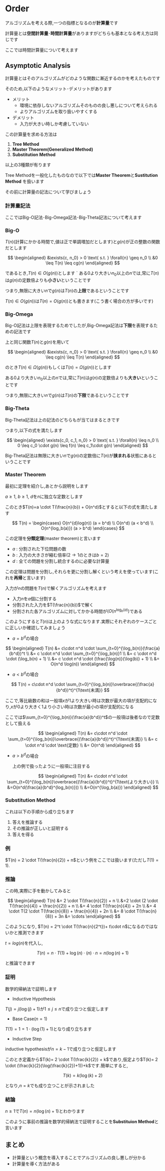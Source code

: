 # Order

アルゴリズムを考える際,一つの指標となるのが**計算量**です

計算量とは**空間計算量**･**時間計算量**がありますがどちらも基本となる考え方は同じです

ここでは時間計算量について考えます

## Asymptotic Analysis

計算量とはそのアルゴリズムがどのような関数に漸近するのかを考えたものです

そのため,以下のようなメリット･デメリットがあります

* メリット
  * 環境に依存しないアルゴリズムそのものの良し悪しについて考えられる
  * よりアルゴリズムを取り扱いやすくする
* デメリット
  * 入力が大きい時しか考慮していない

この計算量を求める方法は

1. **Tree Method**
2. **Master Theorem(Generalized Method)**
3. **Substitution Method**

以上の3種類が有ります

Tree Methodを一般化したものなので以下では**Master Theorem**と**Sustitution Method** を扱います

その前に計算量の記法について学びましょう

### 計算量記法

ここではBig-O記法･Big-Omega記法･Big-Theta記法について考えます

### Big-O

$T(n)$(計算にかかる時間で,値は正で単調増加だとします)と$g(n)$が正の整数の関数だとします

$$
\begin{aligned}
&\exists{c, n_0} > 0 \text{ s.t. } \forall{n}  \geq n_0 \\
&0 \leq T(n) \leq cg(n)
\end{aligned}
$$

であるとき,$T(n) \in O(g(n))$とします
`
ある$0$より大きい$n_0$以上の$n$では,常に$T(n)$は$g(n)$の定数倍よりも**小さい**ということです

つまり,無限に大きい$n$で$g(n)$は$T(n)$の**上限**であるということです

$T(n) \in O(g(n))$は$T(n) = O(g(n))$とも書きます(こう書く場合の方が多いです)

### Big-Omega

Big-O記法は上限を表現するためでしたが,Big-Omega記法は**下限**を表現するための記法です

上と同じ関数$T(n)$と$g(n)$を用いて

$$
\begin{aligned}
&\exists{c, n_0} > 0 \text{ s.t. } \forall{n} \geq n_0  \\
&0 \leq cg(n) \leq T(n)
\end{aligned}
$$

のとき$T(n) \in \Omega(g(n))$もしくは$T(n) = \Omega(g(n))$とします

ある$0$より大きい$n_0$以上の$n$では,常に$T(n)$は$g(n)$の定数倍よりも**大きい**ということです

つまり,無限に大きい$n$で$g(n)$は$T(n)$の**下限**であるということです

### Big-Theta

Big-Theta記法は上の記法のどちらもが当てはまるときです

つまり,以下の式を満たします

$$
\begin{aligned}
\exists{c_0, c_1, n_0} > 0 \text{ s.t. } \forall{n} \leq n_0 \\
0 \leq c_0 \cdot g(n) \leq f(n) \leq c_1\cdot g(n)
\end{aligned}
$$

Big-Theta記法は無限に大きい$n$で$g(n)$の定数倍に$T(n)$が**挟まれる**状態にあるということです

### Master Theorem

最初に定理を紹介し,あとから説明をします

$a\geq 1$, $b \geq 1$, $d$を$n$に独立な定数とします

このとき$T(n)=a \cdot T(\frac{n}{b}) + O(n^d)$とすると以下の式を満たします

$$
T(n) = \begin{cases}
O(n^{d}log(n))  (a = b^d) \\
O(n^d)  (a < b^d) \\
O(n^{log_b(a)})  (a > b^d)
\end{cases}
$$

この定理を**分類定理**(master theorem)と言います

* $a$ : 分割された下位問題の数
* $b$ : 入力の大きさが縮む倍率($2 \rightarrow 1$のときは$b=2$)
* $d$ : 全ての問題を分割し統合するのに必要な計算量

この定理は問題を分割し,それらを更に分割し解くという考えを使っています(これを**再帰**と言います)

入力が$n$の問題を$T(n)$で解くアルゴリズムを考えます

* 入力$n$を$a$個に分割する
* 分割された入力を$T(\frac{n}{b})$で解く
* 分割された各アルゴリズムに対してかかる時間が$(O(n^{\log_{b}(a)})$である

このようにすると$T(n)$は上のような式になります.実際にそれぞれのケースごとに正しいか確認してみましょう

* $a=b^d$の場合

$$
\begin{aligned}
T(n) &= c\cdot n^d \cdot \sum_{t=0}^{\log_b(n)}(\frac{a}{b^d})^t  \\
&= c \cdot n^d \cdot \sum_{t=0}^{\log_b(n)}1  \\
&= c \cdot n^d \cdot (\log_b(n) + 1)  \\
&= c \cdot n^d \cdot (\frac{\log(n)}{\log(b)} + 1)  \\
&= O(n^d \log(n))
\end{aligned}
$$

* $a < b^d$の場合

$$
T(n) = c\cdot n^d \cdot \sum_{t=0}^{\log_b(n)}\overbrace{(\frac{a}{b^d})^t}^{1\text{未満}}
$$

ここで,等比級数の和は一般項$x$が1より大きい時は次数が最大の項が支配的になり,$x$が0より大きく1より小さい時は次数が最小の項が支配的になる

ここでは$\sum_{t=0}^{\log_b(n)}(\frac{a}{b^d})^t$の一般項は後者なので定数として扱える

$$
\begin{aligned}
T(n) &= c\cdot n^d \cdot \sum_{t=0}^{\log_b(n)}\overbrace{(\frac{a}{b^d})^t}^{1\text{未満}}  \\
&= c \cdot n^d \cdot \text{定数}  \\
&= O(n^d)
\end{aligned}
$$

* $a > b^d$の場合

  上の例で扱ったように一般項に注目する

$$
\begin{aligned}
T(n) &= c\cdot n^d \cdot \sum_{t=0}^{\log_b(n)}\overbrace{(\frac{a}{b^d})^t}^{1\text{より大きい}}   \\
&=O(n^d(\frac{a}{b^d}^{log_b(n)}))   \\
&=O(n^{\log_b(a)})
\end{aligned}
$$

### Substitution Method

これは以下の手順から成り立ちます

1. 答えを推論する
2. その推論が正しいと証明する
3. 答えを得る

### 例

$T(n) = 2 \cdot T(\frac{n}{2}) + n$という例をここでは扱います(ただし$T(1)=1$).

### 推論

この時,実際に手を動かしてみると

$$
\begin{aligned}
T(n) &= 2 \cdot T(\frac{n}{2}) + n  \\
&=2 \cdot (2 \cdot T(\frac{n}{4}) + \frac{n}{2}) + n  \\
&= 4 \cdot T(\frac{n}{4}) + 2n  \\
&= 4 \cdot T(2 \cdot T(\frac{n}{8}) + \frac{n}{4}) + 2n  \\
&= 8 \cdot T(\frac{n}{8}) + 3n
&= \cdots
\end{aligned}
$$

このようになり, $T(n) = 2^t \cdot T(\frac{n}{2^t})+ t\cdot n$になるのではないかと推測できます

$t=log(n)$を代入し,

$$
T(n)= n \cdot T(1) + \log(n) \cdot(n) \cdot n = n(\log(n) + 1)
$$

と推論できます

### 証明

数学的帰納法で証明します

* Inductive Hypothesis

$T(j) = j(\log(j)+1)$が$1 \leq j \leq n$で成り立つと仮定します

* Base Case($n=1$)

$T(1) = 1 = 1 \cdot (\log(1) + 1)$となり成り立ちます

* Inductive Step

inductive hypothesisが$n=k-1$で成り立つと仮定します

このとき定義から$T(k)= 2 \cdot T(\frac{k}{2}) + k$であり,仮定より$T(k)= 2 \cdot (\frac{k}{2}(\log(\frac{k}{2})+1))+k$です.簡単にすると,

$$
T(k)=k (\log(k) + 2)
$$

となり,$n=k$でも成り立つことが示されました

### 結論

$n \geq 1$で$T(n) = n(\log(n) + 1)$とわかります

このように事前の推論を数学的帰納法で証明することを**Substituion Method**と言います

## まとめ

* 計算量という概念を導入することでアルゴリズムの良し悪しが分かる
* 計算量を導く方法がある
